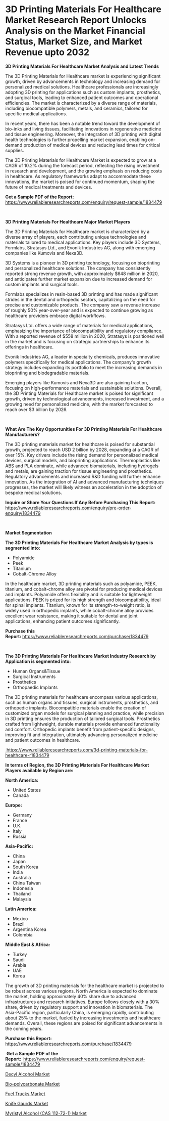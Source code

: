 <p><h1>3D Printing Materials For Healthcare Market Research Report Unlocks Analysis on the Market Financial Status, Market Size, and Market Revenue upto 2032</h1></p><p><strong>3D Printing Materials For Healthcare Market Analysis and Latest Trends</strong></p>
<p><p>The 3D Printing Materials for Healthcare market is experiencing significant growth, driven by advancements in technology and increasing demand for personalized medical solutions. Healthcare professionals are increasingly adopting 3D printing for applications such as custom implants, prosthetics, and surgical tools, leading to enhanced patient outcomes and operational efficiencies. The market is characterized by a diverse range of materials, including biocompatible polymers, metals, and ceramics, tailored for specific medical applications.</p><p>In recent years, there has been a notable trend toward the development of bio-inks and living tissues, facilitating innovations in regenerative medicine and tissue engineering. Moreover, the integration of 3D printing with digital health technologies is further propelling market expansion, enabling on-demand production of medical devices and reducing lead times for critical supplies.</p><p>The 3D Printing Materials for Healthcare Market is expected to grow at a CAGR of 10.2% during the forecast period, reflecting the rising investment in research and development, and the growing emphasis on reducing costs in healthcare. As regulatory frameworks adapt to accommodate these innovations, the market is poised for continued momentum, shaping the future of medical treatments and devices.</p></p>
<p><strong>Get a Sample PDF of the Report:&nbsp;</strong> <a href="https://www.reliableresearchreports.com/enquiry/request-sample/1834479?utm_campaign=2128&utm_medium=2&utm_source=Github&utm_content=ia&utm_term=03022025&utm_id=3d-printing-materials-for-healthcare">https://www.reliableresearchreports.com/enquiry/request-sample/1834479</a></p>
<p>&nbsp;</p>
<p><strong>3D Printing Materials For Healthcare Major Market Players</strong></p>
<p><p>The 3D Printing Materials for Healthcare market is characterized by a diverse array of players, each contributing unique technologies and materials tailored to medical applications. Key players include 3D Systems, Formlabs, Stratasys Ltd., and Evonik Industries AG, along with emerging companies like Kumovis and Nexa3D.</p><p>3D Systems is a pioneer in 3D printing technology, focusing on bioprinting and personalized healthcare solutions. The company has consistently reported strong revenue growth, with approximately $648 million in 2020, and anticipates further market expansion due to increased demand for custom implants and surgical tools.</p><p>Formlabs specializes in resin-based 3D printing and has made significant strides in the dental and orthopedic sectors, capitalizing on the need for precise and customizable products. The company saw a revenue increase of roughly 50% year-over-year and is expected to continue growing as healthcare providers embrace digital workflows.</p><p>Stratasys Ltd. offers a wide range of materials for medical applications, emphasizing the importance of biocompatibility and regulatory compliance. With a reported revenue of $558 million in 2020, Stratasys is positioned well in the market and is focusing on strategic partnerships to enhance its offerings in healthcare.</p><p>Evonik Industries AG, a leader in specialty chemicals, produces innovative polymers specifically for medical applications. The company's growth strategy includes expanding its portfolio to meet the increasing demands in bioprinting and biodegradable materials.</p><p>Emerging players like Kumovis and Nexa3D are also gaining traction, focusing on high-performance materials and sustainable solutions. Overall, the 3D Printing Materials for Healthcare market is poised for significant growth, driven by technological advancements, increased investment, and a growing need for personalized medicine, with the market forecasted to reach over $3 billion by 2026.</p></p>
<p>&nbsp;</p>
<p><strong>What Are The Key Opportunities For 3D Printing Materials For Healthcare Manufacturers?</strong></p>
<p><p>The 3D printing materials market for healthcare is poised for substantial growth, projected to reach USD 2 billion by 2028, expanding at a CAGR of over 15%. Key drivers include the rising demand for personalized medical devices, surgical models, and bioprinting applications. Thermoplastics like ABS and PLA dominate, while advanced biomaterials, including hydrogels and metals, are gaining traction for tissue engineering and prosthetics. Regulatory advancements and increased R&D funding will further enhance innovation. As the integration of AI and advanced manufacturing techniques progresses, the market will likely witness an acceleration in the adoption of bespoke medical solutions.</p></p>
<p><strong>Inquire or Share Your Questions If Any Before Purchasing This Report:</strong> <a href="https://www.reliableresearchreports.com/enquiry/pre-order-enquiry/1834479?utm_campaign=2128&utm_medium=2&utm_source=Github&utm_content=ia&utm_term=03022025&utm_id=3d-printing-materials-for-healthcare">https://www.reliableresearchreports.com/enquiry/pre-order-enquiry/1834479</a></p>
<p>&nbsp;</p>
<p><strong>Market Segmentation</strong></p>
<p><strong>The 3D Printing Materials For Healthcare Market Analysis by types is segmented into:</strong></p>
<p><ul><li>Polyamide</li><li>Peek</li><li>Titanium</li><li>Cobalt-Chrome Alloy</li></ul></p>
<p><p>In the healthcare market, 3D printing materials such as polyamide, PEEK, titanium, and cobalt-chrome alloy are pivotal for producing medical devices and implants. Polyamide offers flexibility and is suitable for lightweight applications. PEEK is prized for its high strength and biocompatibility, ideal for spinal implants. Titanium, known for its strength-to-weight ratio, is widely used in orthopedic implants, while cobalt-chrome alloy provides excellent wear resistance, making it suitable for dental and joint applications, enhancing patient outcomes significantly.</p></p>
<p><strong>Purchase this Report:&nbsp;</strong><a href="https://www.reliableresearchreports.com/purchase/1834479?utm_campaign=2128&utm_medium=2&utm_source=Github&utm_content=ia&utm_term=03022025&utm_id=3d-printing-materials-for-healthcare">https://www.reliableresearchreports.com/purchase/1834479</a></p>
<p>&nbsp;</p>
<p><strong>The 3D Printing Materials For Healthcare Market Industry Research by Application is segmented into:</strong></p>
<p><ul><li>Human Organs&Tissue</li><li>Surgical Instruments</li><li>Prosthetics</li><li>Orthopaedic Implants</li></ul></p>
<p><p>The 3D printing materials for healthcare encompass various applications, such as human organs and tissues, surgical instruments, prosthetics, and orthopedic implants. Biocompatible materials enable the creation of customized organ models for surgical planning and practice, while precision in 3D printing ensures the production of tailored surgical tools. Prosthetics crafted from lightweight, durable materials provide enhanced functionality and comfort. Orthopedic implants benefit from patient-specific designs, improving fit and integration, ultimately advancing personalized medicine and patient outcomes in healthcare.</p></p>
<p><a href="https://www.reliableresearchreports.com/3d-printing-materials-for-healthcare-r1834479?utm_campaign=2128&utm_medium=2&utm_source=Github&utm_content=ia&utm_term=03022025&utm_id=3d-printing-materials-for-healthcare">&nbsp;https://www.reliableresearchreports.com/3d-printing-materials-for-healthcare-r1834479</a></p>
<p><strong>In terms of Region, the 3D Printing Materials For Healthcare Market Players available by Region are:</strong></p>
<p>
    <p> <strong> North America: </strong>
        <ul>
            <li>United States</li>
            <li>Canada</li>
        </ul>
        </p> 
    <p> <strong> Europe: </strong>
        <ul>
            <li>Germany</li>
            <li>France</li>
            <li>U.K.</li>
            <li>Italy</li>
            <li>Russia</li>
        </ul>
        </p> 
    <p> <strong> Asia-Pacific: </strong>
        <ul>
            <li>China</li>
            <li>Japan</li>
            <li>South Korea</li>
            <li>India</li>
            <li>Australia</li>
            <li>China Taiwan</li>
            <li>Indonesia</li>
            <li>Thailand</li>
            <li>Malaysia</li>
        </ul>
        </p> 
    <p> <strong> Latin America: </strong>
        <ul>
            <li>Mexico</li>
            <li>Brazil</li>
            <li>Argentina Korea</li>
            <li>Colombia</li>
        </ul>
        </p> 
    <p> <strong> Middle East & Africa: </strong>
        <ul>
            <li>Turkey</li>
            <li>Saudi</li>
            <li>Arabia</li>
            <li>UAE</li>
            <li>Korea</li>
        </ul>
    </p>
    </p>
<p><p>The growth of 3D printing materials for the healthcare market is projected to be robust across various regions. North America is expected to dominate the market, holding approximately 40% share due to advanced infrastructures and research initiatives. Europe follows closely with a 30% share, driven by regulatory support and innovation in biomaterials. The Asia-Pacific region, particularly China, is emerging rapidly, contributing about 25% to the market, fueled by increasing investments and healthcare demands. Overall, these regions are poised for significant advancements in the coming years.</p></p>
<p><strong>Purchase this Report: </strong><a href="https://www.reliableresearchreports.com/purchase/1834479?utm_campaign=2128&utm_medium=2&utm_source=Github&utm_content=ia&utm_term=03022025&utm_id=3d-printing-materials-for-healthcare">https://www.reliableresearchreports.com/purchase/1834479</a></p>
<p>&nbsp;<strong>Get a Sample PDF of the Report:&nbsp;&nbsp;</strong><a href="https://www.reliableresearchreports.com/enquiry/request-sample/1834479?utm_campaign=2128&utm_medium=2&utm_source=Github&utm_content=ia&utm_term=03022025&utm_id=3d-printing-materials-for-healthcare">https://www.reliableresearchreports.com/enquiry/request-sample/1834479</a></p>
<p><strong></strong></p>
<p><p><a href="https://www.linkedin.com/pulse/decyl-alcohol-market-report-industry-value-revenue-forecast-dvizf?utm_campaign=2128&utm_medium=2&utm_source=Github&utm_content=ia&utm_term=03022025&utm_id=3d-printing-materials-for-healthcare">Decyl Alcohol Market</a></p><p><a href="https://github.com/MariaWashington76/Market-Research-Report-List-1/blob/main/bio-polycarbonate-market.md?utm_campaign=2128&utm_medium=2&utm_source=Github&utm_content=ia&utm_term=03022025&utm_id=3d-printing-materials-for-healthcare">Bio-polycarbonate Market</a></p><p><a href="https://www.linkedin.com/pulse/precise-revenue-projections-fuel-trucks-market-2025-2032-xujwf?utm_campaign=2128&utm_medium=2&utm_source=Github&utm_content=ia&utm_term=03022025&utm_id=3d-printing-materials-for-healthcare">Fuel Trucks Market</a></p><p><a href="https://www.linkedin.com/pulse/information-trends-significant-market-drivers-obstacles-knife-nktpf?utm_campaign=2128&utm_medium=2&utm_source=Github&utm_content=ia&utm_term=03022025&utm_id=3d-printing-materials-for-healthcare">Knife Gaurds Market</a></p><p><a href="https://www.linkedin.com/pulse/myristyl-alcohol-cas-112-72-1-industry-analysis-report-market-790jc?utm_campaign=2128&utm_medium=2&utm_source=Github&utm_content=ia&utm_term=03022025&utm_id=3d-printing-materials-for-healthcare">Myristyl Alcohol (CAS 112-72-1) Market</a></p></p>